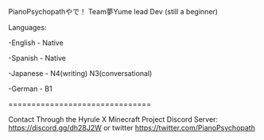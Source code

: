 PianoPsychopathやで！
Team夢Yume lead Dev (still a beginner)

Languages:

-English - Native

-Spanish - Native

-Japanese - N4(writing) N3(conversational)

-German - B1

===============================

Contact Through the Hyrule X Minecraft Project Discord Server: https://discord.gg/dh28J2W or twitter https://twitter.com/PianoPsychopath



<!---
PianoPsychopath/PianoPsychopath is a ✨ special ✨ repository because its `README.md` (this file) appears on your GitHub profile.
You can click the Preview link to take a look at your changes.
--->
